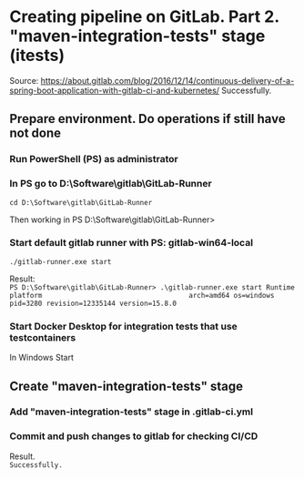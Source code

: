 # Creating pipeline on GitLab. Part 2. "maven-integration-tests" stage (itests)
Source: https://about.gitlab.com/blog/2016/12/14/continuous-delivery-of-a-spring-boot-application-with-gitlab-ci-and-kubernetes/
Successfully.

## Prepare environment. Do operations if still have not done
### Run PowerShell (PS) as administrator

### In PS go to D:\Software\gitlab\GitLab-Runner
``
cd D:\Software\gitlab\GitLab-Runner
``

Then working in PS D:\Software\gitlab\GitLab-Runner>

### Start default gitlab runner with PS: gitlab-win64-local
``
./gitlab-runner.exe start
``

Result:     
``
PS D:\Software\gitlab\GitLab-Runner> .\gitlab-runner.exe start
Runtime platform                                    arch=amd64 os=windows pid=3280 revision=12335144 version=15.8.0
``

### Start Docker Desktop for integration tests that use testcontainers
In Windows Start

## Create "maven-integration-tests" stage
### Add "maven-integration-tests" stage in .gitlab-ci.yml

### Commit and push changes to gitlab for checking CI/CD 

Result.     
``
Successfully.
``

